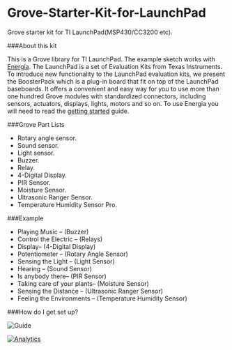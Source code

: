 Grove-Starter-Kit-for-LaunchPad
===============================

Grove starter kit for TI LaunchPad(MSP430/CC3200 etc).

###About this kit

This is a Grove library for TI LaunchPad. The example sketch works with [Energia](https://github.com/energia/Energia/wiki).
The LaunchPad is a set of Evaluation Kits from Texas Instruments. To introduce new functionality to the LaunchPad evaluation kits, we present the BoosterPack which is a plug-in board that fit on top of the LaunchPad baseboards. It offers a convenient and easy way for you to use more than one hundred Grove modules with standardized connectors, including sensors, actuators, displays, lights, motors and so on.
To use Energia you will need to read the [getting started](https://github.com/energia/Energia/wiki) guide.

###Grove Part Lists

* Rotary angle sensor.   
* Sound sensor.   
* Light sensor. 
* Buzzer.
* Relay.
* 4-Digital Display.
* PIR Sensor.
* Moisture Sensor.
* Ultrasonic Ranger Sensor.
* Temperature Humidity Sensor Pro.

###Example

* Playing Music – (Buzzer)
* Control the Electric – (Relays)
* Display– (4-Digital Display)
* Potentiometer – (Rotary Angle Sensor)
* Sensing the Light – (Light Sensor)
* Hearing – (Sound Sensor)
* Is anybody there– (PIR Sensor)
* Taking care of your plants– (Moisture Sensor)
* Sensing the Distance – (Ultrasonic Ranger Sensor)
* Feeling the Environments – (Temperature Humidity Sensor)


###How do I get set up?


![Guide](http://www.seeedstudio.com/wiki/images/thumb/7/74/IDE.jpg/472px-IDE.jpg)

[![Analytics](https://ga-beacon.appspot.com/UA-46589105-3/Grove-Starter-Kit-for-LaunchPad)](https://github.com/igrigorik/ga-beacon)
 
